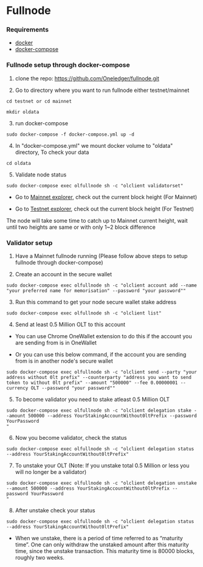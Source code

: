 # Fullnode #

### Requirements ###

* [docker](https://docs.docker.com/engine/install/)
* [docker-compose](https://docs.docker.com/compose/install/)

### Fullnode setup through docker-compose ###

1) clone the repo: https://github.com/Oneledger/fullnode.git

2) Go to directory where you want to run fullnode either testnet/mainnet

```
cd testnet or cd mainnet

mkdir oldata
```

3) run docker-compose

```
sudo docker-compose -f docker-compose.yml up -d
```

4) In "docker-compose.yml" we mount docker volume to "oldata" directory, To check your data

```
cd oldata
```

5) Validate node status

```
sudo docker-compose exec olfullnode sh -c "olclient validatorset"
```

- Go to [Mainnet explorer](https://mainnet-explorer.oneledger.network/), check out the current block height (For Mainnet)

- Go to [Testnet explorer](https://frankenstein-explorer.oneledger.network/), check out the current block height (For Testnet)

The node will take some time to catch up to Mainnet current height, wait until two heights are same or with only 1~2 block difference

### Validator setup ###

1) Have a Mainnet fullnode running (Please follow above steps to setup fullnode through docker-compose)

2) Create an account in the secure wallet

```
sudo docker-compose exec olfullnode sh -c "olclient account add --name "your preferred name for memorisation" --password "your password""
```

3) Run this command to get your node secure wallet stake address

```
sudo docker-compose exec olfullnode sh -c "olclient list"
```

4) Send at least 0.5 Million OLT to this account

- You can use Chrome OneWallet extension to do this if the account you are sending from is in OneWallet

- Or you can use this below command, if the account you are sending from is in another node's secure wallet

```
sudo docker-compose exec olfullnode sh -c "olclient send --party "your address without 0lt prefix" --counterparty "address you want to send token to without 0lt prefix" --amount "500000" --fee 0.00000001 --currency OLT --password "your password""
```

5) To become validator you need to stake atleast 0.5 Million OLT

```
sudo docker-compose exec olfullnode sh -c "olclient delegation stake --amount 500000 --address YourStakingAccountWithout0ltPrefix --password YourPassword
"
```

6) Now you become validator, check the status

```
sudo docker-compose exec olfullnode sh -c "olclient delegation status --address YourStakingAccountWithout0ltPrefix"
```

7) To unstake your OLT (Note: If you unstake total 0.5 Million or less you will no longer be a validator)

```
sudo docker-compose exec olfullnode sh -c "olclient delegation unstake --amount 500000 --address YourStakingAccountWithout0ltPrefix --password YourPassword
"
```

8) After unstake check your status

```
sudo docker-compose exec olfullnode sh -c "olclient delegation status --address YourStakingAccountWithout0ltPrefix"
```

- When we unstake, there is a period of time referred to as “maturity time”. One can only withdraw the unstaked amount after this maturity time, since the unstake transaction. This maturity time is 80000 blocks, roughly two weeks.
